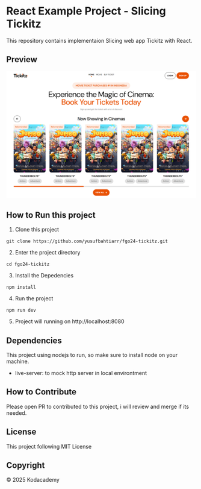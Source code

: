 # React Example Project - Slicing Tickitz

This repository contains implementaion Slicing web app Tickitz with React.

## Preview

![Preview](Screenshot.png)

## How to Run this project

1. Clone this project

```
git clone https://github.com/yusufbahtiarr/fgo24-tickitz.git
```

2. Enter the project directory

```
cd fgo24-tickitz
```

3. Install the Depedencies

```
npm install
```

4. Run the project

```
npm run dev
```

5. Project will running on http://localhost:8080

## Dependencies

This project using nodejs to run, so make sure to install node on your machine.

- live-server: to mock http server in local environtment

## How to Contribute

Please open PR to contributed to this project, i will review and merge if its needed.

## License

This project following MIT License

## Copyright

&copy; 2025 Kodacademy
